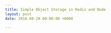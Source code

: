 ```yaml
---
title: Simple Object Storage in Redis and Node
layout: post
date: 2018-09-20 00:00:00 +0000

---
```

